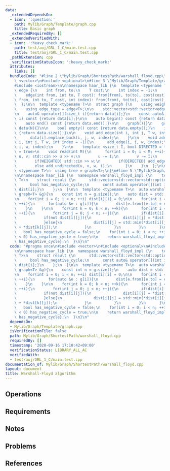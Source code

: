 ```yaml
---
data:
  _extendedDependsOn:
  - icon: ':question:'
    path: Mylib/Graph/Template/graph.cpp
    title: Basic graph
  _extendedRequiredBy: []
  _extendedVerifiedWith:
  - icon: ':heavy_check_mark:'
    path: test/aoj/GRL_1_C/main.test.cpp
    title: test/aoj/GRL_1_C/main.test.cpp
  _pathExtension: cpp
  _verificationStatusIcon: ':heavy_check_mark:'
  attributes:
    links: []
  bundledCode: "#line 2 \"Mylib/Graph/ShortestPath/warshall_floyd.cpp\"\n#include\
    \ <vector>\n#include <optional>\n#line 3 \"Mylib/Graph/Template/graph.cpp\"\n\
    #include <iostream>\n\nnamespace haar_lib {\n  template <typename T>\n  struct\
    \ edge {\n    int from, to;\n    T cost;\n    int index = -1;\n    edge(){}\n\
    \    edge(int from, int to, T cost): from(from), to(to), cost(cost){}\n    edge(int\
    \ from, int to, T cost, int index): from(from), to(to), cost(cost), index(index){}\n\
    \  };\n\n  template <typename T>\n  struct graph {\n    using weight_type = T;\n\
    \    using edge_type = edge<T>;\n\n    std::vector<std::vector<edge<T>>> data;\n\
    \n    auto& operator[](size_t i){return data[i];}\n    const auto& operator[](size_t\
    \ i) const {return data[i];}\n\n    auto begin() const {return data.begin();}\n\
    \    auto end() const {return data.end();}\n\n    graph(){}\n    graph(int N):\
    \ data(N){}\n\n    bool empty() const {return data.empty();}\n    int size() const\
    \ {return data.size();}\n\n    void add_edge(int i, int j, T w, int index = -1){\n\
    \      data[i].emplace_back(i, j, w, index);\n    }\n\n    void add_undirected(int\
    \ i, int j, T w, int index = -1){\n      add_edge(i, j, w, index);\n      add_edge(j,\
    \ i, w, index);\n    }\n\n    template <size_t I, bool DIRECTED = true, bool WEIGHTED\
    \ = true>\n    void read(int M){\n      for(int i = 0; i < M; ++i){\n        int\
    \ u, v; std::cin >> u >> v;\n        u -= I;\n        v -= I;\n        T w = 1;\n\
    \        if(WEIGHTED) std::cin >> w;\n        if(DIRECTED) add_edge(u, v, w, i);\n\
    \        else add_undirected(u, v, w, i);\n      }\n    }\n  };\n\n  template\
    \ <typename T>\n  using tree = graph<T>;\n}\n#line 5 \"Mylib/Graph/ShortestPath/warshall_floyd.cpp\"\
    \n\nnamespace haar_lib {\n  namespace warshall_floyd_impl {\n    template <typename\
    \ T>\n    struct result {\n      std::vector<std::vector<std::optional<T>>> dist;\n\
    \      bool has_negative_cycle;\n      const auto& operator[](int i) const {return\
    \ dist[i];}\n    };\n  }\n\n  template <typename T>\n  auto warshall_floyd(const\
    \ graph<T> &g){\n    const int n = g.size();\n    auto dist = std::vector(n, std::vector<std::optional<T>>(n));\n\
    \n    for(int i = 0; i < n; ++i) dist[i][i] = 0;\n\n    for(int i = 0; i < n;\
    \ ++i){\n      for(auto &e : g[i]){\n        dist[e.from][e.to] = e.cost;\n  \
    \    }\n    }\n\n    for(int k = 0; k < n; ++k){\n      for(int i = 0; i < n;\
    \ ++i){\n        for(int j = 0; j < n; ++j){\n          if(dist[i][k] and dist[k][j]){\n\
    \            if(not dist[i][j]){\n              dist[i][j] = *dist[i][k] + *dist[k][j];\n\
    \            }else{\n              dist[i][j] = std::min(*dist[i][j], *dist[i][k]\
    \ + *dist[k][j]);\n            }\n          }\n        }\n      }\n    }\n\n \
    \   bool has_negative_cycle = false;\n    for(int i = 0; i < n; ++i) if(*dist[i][i]\
    \ < 0) has_negative_cycle = true;\n\n    return warshall_floyd_impl::result<T>{dist,\
    \ has_negative_cycle};\n  }\n}\n"
  code: "#pragma once\n#include <vector>\n#include <optional>\n#include \"Mylib/Graph/Template/graph.cpp\"\
    \n\nnamespace haar_lib {\n  namespace warshall_floyd_impl {\n    template <typename\
    \ T>\n    struct result {\n      std::vector<std::vector<std::optional<T>>> dist;\n\
    \      bool has_negative_cycle;\n      const auto& operator[](int i) const {return\
    \ dist[i];}\n    };\n  }\n\n  template <typename T>\n  auto warshall_floyd(const\
    \ graph<T> &g){\n    const int n = g.size();\n    auto dist = std::vector(n, std::vector<std::optional<T>>(n));\n\
    \n    for(int i = 0; i < n; ++i) dist[i][i] = 0;\n\n    for(int i = 0; i < n;\
    \ ++i){\n      for(auto &e : g[i]){\n        dist[e.from][e.to] = e.cost;\n  \
    \    }\n    }\n\n    for(int k = 0; k < n; ++k){\n      for(int i = 0; i < n;\
    \ ++i){\n        for(int j = 0; j < n; ++j){\n          if(dist[i][k] and dist[k][j]){\n\
    \            if(not dist[i][j]){\n              dist[i][j] = *dist[i][k] + *dist[k][j];\n\
    \            }else{\n              dist[i][j] = std::min(*dist[i][j], *dist[i][k]\
    \ + *dist[k][j]);\n            }\n          }\n        }\n      }\n    }\n\n \
    \   bool has_negative_cycle = false;\n    for(int i = 0; i < n; ++i) if(*dist[i][i]\
    \ < 0) has_negative_cycle = true;\n\n    return warshall_floyd_impl::result<T>{dist,\
    \ has_negative_cycle};\n  }\n}\n"
  dependsOn:
  - Mylib/Graph/Template/graph.cpp
  isVerificationFile: false
  path: Mylib/Graph/ShortestPath/warshall_floyd.cpp
  requiredBy: []
  timestamp: '2020-09-16 17:10:42+09:00'
  verificationStatus: LIBRARY_ALL_AC
  verifiedWith:
  - test/aoj/GRL_1_C/main.test.cpp
documentation_of: Mylib/Graph/ShortestPath/warshall_floyd.cpp
layout: document
title: Warshall-Floyd algorithm
---
```


## Operations

## Requirements

## Notes

## Problems

## References

